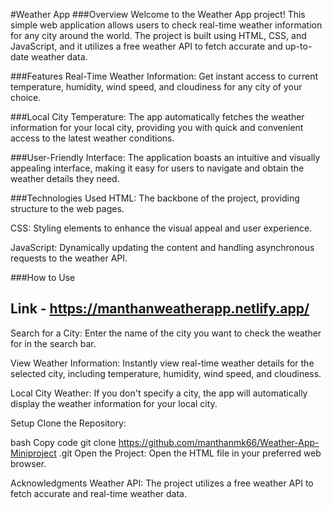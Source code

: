 #Weather App
###Overview
Welcome to the Weather App project! This simple web application allows users to check real-time weather information for any city around the world. The project is built using HTML, CSS, and JavaScript, and it utilizes a free weather API to fetch accurate and up-to-date weather data.

###Features
Real-Time Weather Information: Get instant access to current temperature, humidity, wind speed, and cloudiness for any city of your choice.

###Local City Temperature: The app automatically fetches the weather information for your local city, providing you with quick and convenient access to the latest weather conditions.

###User-Friendly Interface: The application boasts an intuitive and visually appealing interface, making it easy for users to navigate and obtain the weather details they need.

###Technologies Used
HTML: The backbone of the project, providing structure to the web pages.

CSS: Styling elements to enhance the visual appeal and user experience.

JavaScript: Dynamically updating the content and handling asynchronous requests to the weather API.

###How to Use
## Link - https://manthanweatherapp.netlify.app/

Search for a City: Enter the name of the city you want to check the weather for in the search bar.

View Weather Information: Instantly view real-time weather details for the selected city, including temperature, humidity, wind speed, and cloudiness.

Local City Weather: If you don't specify a city, the app will automatically display the weather information for your local city.

Setup
Clone the Repository:

bash
Copy code
git clone https://github.com/manthanmk66/Weather-App-Miniproject
.git
Open the Project:
Open the HTML file in your preferred web browser.

Acknowledgments
Weather API: The project utilizes a free weather API to fetch accurate and real-time weather data.

